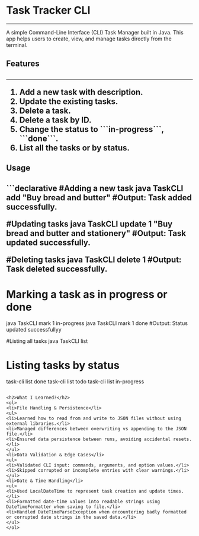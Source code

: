 <h1>Task Tracker CLI</h1><hr/>
A simple Command-Line Interface (CLI) Task Manager built in Java.  
This app helps users to create, view, and manage tasks directly from the terminal.

<h2>Features<h2><hr/>
<ol>
<li>Add a new task with description.</li>
<li>Update the existing tasks.</li>
<li>Delete a task.</li>
<li>Delete a task by ID.</li>
<li>Change the status to ```in-progress```, ```done```.</li>
<li>List all the tasks or by status.</li>
</ol>

<h2>Usage<h2>
```declarative
#Adding a new task
java TaskCLI add "Buy bread and butter"
#Output: Task added successfully.

#Updating tasks
java TaskCLI update 1 "Buy bread and butter and stationery"
#Output: Task updated successfully.

#Deleting tasks
java TaskCLI delete 1
#Output: Task deleted successfully.

# Marking a task as in progress or done
java TaskCLI mark 1 in-progress
java TaskCLI mark 1 done
#Output: Status updated successfullyy

#Listing all tasks
java TaskCLI list

# Listing tasks by status
task-cli list done
task-cli list todo
task-cli list in-progress
```

<h2>What I Learned?</h2>
<ol>
<li>File Handling & Persistence</li>
<ul>
<li>Learned how to read from and write to JSON files without using external libraries.</li>
<li>Managed differences between overwriting vs appending to the JSON file.</li>
<li>Ensured data persistence between runs, avoiding accidental resets.</li>
</ul>
<li>Data Validation & Edge Cases</li>
<ul>
<li>Validated CLI input: commands, arguments, and option values.</li>
<li>Skipped corrupted or incomplete entries with clear warnings.</li>
</ul>
<li>Date & Time Handling</li>
<ul>
<li>Used LocalDateTime to represent task creation and update times.</li>
<li>Formatted date-time values into readable strings using DateTimeFormatter when saving to file.</li>
<li>Handled DateTimeParseException when encountering badly formatted or corrupted date strings in the saved data.</li>
</ul>
</ol>